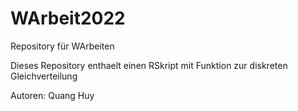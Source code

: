 # WArbeit2022
Repository für WArbeiten

Dieses Repository enthaelt einen RSkript mit Funktion zur diskreten Gleichverteilung

Autoren: Quang Huy
